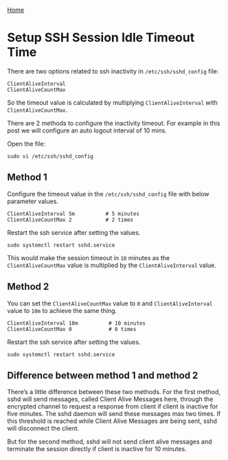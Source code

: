 [Home](../README.md)

# Setup SSH Session Idle Timeout Time

There are two options related to ssh inactivity in `/etc/ssh/sshd_config` file:

    ClientAliveInterval
    ClientAliveCountMax

So the timeout value is calculated by multiplying `ClientAliveInterval` with `ClientAliveCountMax`.

There are 2 methods to configure the inactivity timeout. For example in this post we will configure an auto logout interval of 10 mins.

Open the file:

    sudo vi /etc/ssh/sshd_config

## Method 1

Configure the timeout value in the `/etc/ssh/sshd_config` file with below parameter values.

    ClientAliveInterval 5m          # 5 minutes
    ClientAliveCountMax 2           # 2 times

Restart the ssh service after setting the values.

    sudo systemctl restart sshd.service

This would make the session timeout in `10` minutes as the `ClientAliveCountMax` value is multiplied by the `ClientAliveInterval` value.

## Method 2

You can set the `ClientAliveCountMax` value to `0` and `ClientAliveInterval` value to `10m` to achieve the same thing.

    ClientAliveInterval 10m          # 10 minutes
    ClientAliveCountMax 0            # 0 times

Restart the ssh service after setting the values.

    sudo systemctl restart sshd.service

## Difference between method 1 and method 2

There’s a little difference between these two methods. For the first method, sshd will send messages, called Client Alive Messages here, through the encrypted channel to request a response from client if client is inactive for five minutes. The sshd daemon will send these messages max two times. If this threshold is reached while Client Alive Messages are being sent, sshd will disconnect the client.

But for the second method, sshd will not send client alive messages and terminate the session directly if client is inactive for 10 minutes.